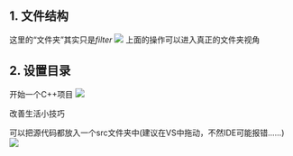 
## 1. 文件结构

这里的“文件夹”其实只是*filter*
![](Pasted%20image%2020230627181056.png)
上面的操作可以进入真正的文件夹视角


## 2. 设置目录

开始一个C++项目
![](Pasted%20image%2020230627202508.png)

改善生活小技巧

可以把源代码都放入一个src文件夹中(建议在VS中拖动，不然IDE可能报错......)
![](Pasted%20image%2020230701105726.png)